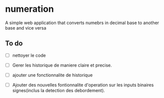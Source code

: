 # numeration
A simple web application that converts numebrs in decimal base to another base and vice versa

## To do

- [ ] nettoyer le code

- [ ] Gerer les historique de maniere claire et precise.

- [ ] ajouter une fonctionnalite de historique

- [ ] Ajouter des nouvelles fontionnalite d'operation sur les inputs
    binaires signes(inclus la detection des debordement).
